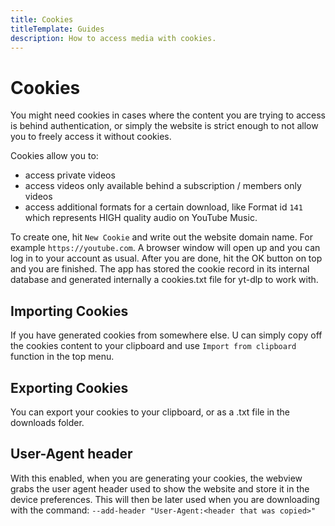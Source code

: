 ```yaml
---
title: Cookies
titleTemplate: Guides
description: How to access media with cookies.
---
```


# Cookies

You might need cookies in cases where the content you are trying to access is behind authentication, or simply the website is strict enough to not allow you to freely access it without cookies.

Cookies allow you to:
- access private videos
- access videos only available behind a subscription / members only videos
- access additional formats for a certain download, like Format id `141` which represents HIGH quality audio on YouTube Music.

To create one, hit `New Cookie` and write out the website domain name. For example `https://youtube.com`.
A browser window will open up and you can log in to your account as usual. After you are done, hit the OK button on top and you are finished. The app has stored the cookie record in its internal database and generated internally a cookies.txt file for yt-dlp to work with.

## Importing Cookies

If you have generated cookies from somewhere else. U can simply copy off the cookies content to your clipboard and use `Import from clipboard` function in the top menu.

## Exporting Cookies

You can export your cookies to your clipboard, or as a .txt file in the downloads folder.

## User-Agent header

With this enabled, when you are generating your cookies, the webview grabs the user agent header used to show the website and store it in the device preferences. This will then be later used when you are downloading with the command:
`--add-header "User-Agent:<header that was copied>"`
